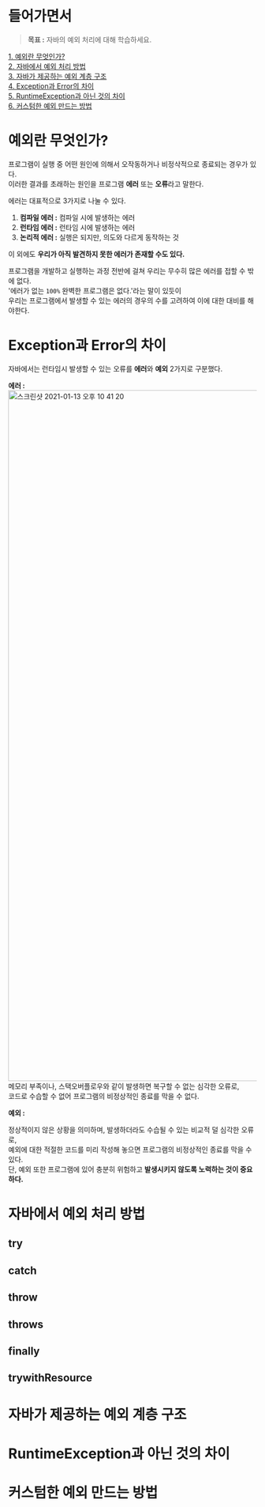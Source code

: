 # 들어가면서  
> **목표 :** 자바의 예외 처리에 대해 학습하세요.     
   
[1. 예외란 무엇인가?](#예외란-무엇인가)            
[2. 자바에서 예외 처리 방법](#자바에서-예외-처리-방법)        
[3. 자바가 제공하는 예외 계층 구조](#자바가-제공하는-예외-계층-구조)         
[4. Exception과 Error의 차이](#exception과-error의-차이)      
[5. RuntimeException과 아닌 것의 차이](#runtimeException과-아닌-것의-차이)    
[6. 커스텀한 예외 만드는 방법](#커스텀한-예외-만드는-방법)    
   
    
# 예외란 무엇인가?   
프로그램이 실행 중 어떤 원인에 의해서 오작동하거나 비정삭적으로 종료되는 경우가 있다.   
이러한 결과를 초래하는 원인을 프로그램 **에러** 또는 **오류**라고 말한다.      
           
에러는 대표적으로 3가지로 나눌 수 있다.    
        
1. **컴파일 에러 :** 컴파일 시에 발생하는 에러      
2. **런타임 에러 :** 런타임 시에 발생하는 에러       
3. **논리적 에러 :** 실행은 되지만, 의도와 다르게 동작하는 것        

이 외에도 **우리가 아직 발견하지 못한 에러가 존재할 수도 있다.**       
        
프로그램을 개발하고 실행하는 과정 전반에 걸쳐 우리는 무수히 많은 에러를 접할 수 밖에 없다.             
'에러가 없는 `100%` 완벽한 프로그램은 없다.'라는 말이 있듯이         
우리는 프로그램에서 발생할 수 있는 에러의 경우의 수를 고려하여 이에 대한 대비를 해야한다.      
      
# Exception과 Error의 차이     
      
자바에서는 런타임시 발생할 수 있는 오류를 **에러**와 **예외** 2가지로 구분했다.    
          
**에러 :**           
<img width="1398" alt="스크린샷 2021-01-13 오후 10 41 20" src="https://user-images.githubusercontent.com/50267433/104459801-98436e00-55f0-11eb-8626-9b633b97f0f9.png">    
메모리 부족이나, 스택오버플로우와 같이 발생하면 복구할 수 없는 심각한 오류로,     
코드로 수습할 수 없어 프로그램의 비정상적인 종료를 막을 수 없다.       
         
**예외 :**                

정상적이지 않은 상황을 의미하며, 발생하더라도 수습될 수 있는 비교적 덜 심각한 오류로,                   
예외에 대한 적절한 코드를 미리 작성해 놓으면 프로그램의 비정상적인 종료를 막을 수 있다.              
단, 예외 또한 프로그램에 있어 충분히 위험하고 **발생시키지 않도록 노력하는 것이 중요하다.**          





# 자바에서 예외 처리 방법 
## try
## catch
## throw
## throws
## finally
## trywithResource
# 자바가 제공하는 예외 계층 구조




# RuntimeException과 아닌 것의 차이
# 커스텀한 예외 만드는 방법
